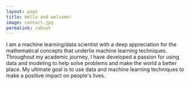 ```yaml
---
layout: page
title: Hello and welcome! 
image: contact.jpg
permalink: /about
---
```


I am a machine learning/data scientist with a deep appreciation for the mathematical concepts that underlie machine learning techniques. Throughout my academic journey, I have developed a passion for using data and modeling to help solve problems and make the world a better place. My ultimate goal is to use data and machine learning techniques to make a positive impact on people's lives.
